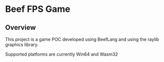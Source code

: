 # Beef FPS Game

## Overview
This project is a game POC developed using BeefLang and using the raylib graphics library.

Supported platforms are currently Win64 and Wasm32
